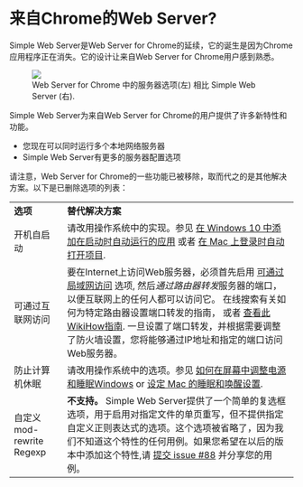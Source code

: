 # 来自Chrome的Web Server?

Simple Web Server是Web Server for Chrome的延续，它的诞生是因为Chrome应用程序正在消失。它的设计让来自Web Server for Chrome用户感到熟悉。

<figure>
  <img src='/images/web_server_for_chrome_options_vs_simple_web_server_options_figure.jpeg'>
  <figcaption>Web Server for Chrome 中的服务器选项(左) 相比 Simple Web Server (右).</figcaption>
</figure>

Simple Web Server为来自Web Server for Chrome的用户提供了许多新特性和功能。
- 您现在可以同时运行多个本地网络服务器
- Simple Web Server有更多的服务器配置选项

请注意，Web Server for Chrome的一些功能已被移除，取而代之的是其他解决方案。以下是已删除选项的列表：

<table>
    <tr>
        <td><b>选项</b></td>
        <td><b>替代解决方案</b></td>
    </tr>
    <tr>
        <td>开机自启动</td>
        <td>请改用操作系统中的实现。参见 <a href="https://support.microsoft.com/zh-CN/windows/add-an-app-to-run-automatically-at-startup-in-windows-10-150da165-dcd9-7230-517b-cf3c295d89dd" target="_blank">在 Windows 10 中添加在启动时自动运行的应用</a> 或者 <a href="https://support.apple.com/zh-cn/guide/mac-help/mh15189/mac" target="_blank">在 Mac 上登录时自动打开项目</a>.</td>
    </tr>
    <tr>
        <td>可通过互联网访问</td>
        <td>要在Internet上访问Web服务器，必须首先启用 <a href="/zh-CN/docs/options.html#accessible-on-local-network">可通过局域网访问</a> 选项, 然后<i>通过路由器转发</i>服务器的端口，以便互联网上的任何人都可以访问它。 在线搜索有关如何为特定路由器设置端口转发的指南， 或者 <a href="https://www.wikihow.com/Set-Up-Port-Forwarding-on-a-Router" target="_blank">查看此WikiHow指南</a>. 一旦设置了端口转发，并根据需要调整了防火墙设置，您将能够通过IP地址和指定的端口访问Web服务器。</td>
    </tr>
    <tr>
        <td>防止计算机休眠</td>
        <td>请改用操作系统中的选项。参见 <a href="https://support.microsoft.com/zh-CN/windows/how-to-adjust-power-and-sleep-settings-in-windows-26f623b5-4fcc-4194-863d-b824e5ea7679" target="_blank">如何在屏幕中调整电源和睡眠Windows</a> or <a href="https://support.apple.com/zh-cn/guide/mac-help/mchle41a6ccd/mac" target="_blank">设定 Mac 的睡眠和唤醒设置</a>.</td>
    </tr>
    <tr>
        <td>自定义 mod-rewrite Regexp</td>
        <td><b>不支持。</b> Simple Web Server提供了一个简单的复选框选项，用于启用对指定文件的单页重写，但不提供指定自定义正则表达式的选项。这个选项被省略了，因为我们不知道这个特性的任何用例。如果您希望在以后的版本中添加这个特性,请 <a href="https://github.com/terreng/simple-web-server/issues/88" target="_blank">提交 issue #88</a> 并分享您的用例。</td>
    </tr>
</table>
